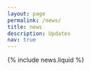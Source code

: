 ```yaml
---
layout: page
permalink: /news/
title: news
description: Updates
nav: true
---
```


{% include news.liquid %}
